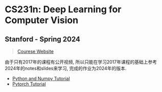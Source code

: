 # CS231n: Deep Learning for Computer Vision
## Stanford - Spring 2024

> [Courese Website](https://cs231n.stanford.edu/index.html)

由于只有2017年的课程有公开视频, 所以只能在学习2017年课程的基础上参考2024年的notes和slides来学习, 完成的作业为2024年的版本.

+ [Python and Numpy Tutorial](https://colab.research.google.com/github/cs231n/cs231n.github.io/blob/master/python-colab.ipynb)
+ [Pytorch Tutorial](https://colab.research.google.com/drive/1FERNv6t8xpX9Nly_JdnePWEPllI7F3Fx?usp=sharing)

